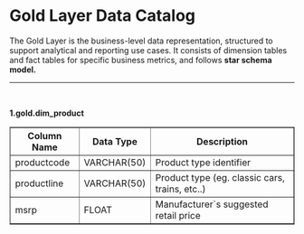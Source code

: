 <h1>
  Gold Layer Data Catalog
</h1>

<p>
  The Gold Layer is the business-level data representation, structured to support analytical and reporting use cases. It consists of dimension tables and fact tables for specific business metrics, and follows <b>star schema model.</b>
</p>

<hr>
<br>

<p fontsize= "8">
  <b>1.gold.dim_product</b>
</p>
<table border="1" cellpadding="8" cellspacing="0" style="border-radius: 8">
  <thead>
    <tr>
      <th>Column Name</th>
      <th>Data Type</th>
      <th>Description</th>
    </tr>
  </thead>
  <tbody>
    <tr>
      <td>productcode</td>
      <td>VARCHAR(50)</td>
      <td>Product type identifier</td>
    </tr>
    <tr>
      <td>productline</td>
      <td>VARCHAR(50)</td>
      <td>Product type (eg. classic cars, trains, etc..)</td>
    </tr>
    <tr>
      <td>msrp</td>
      <td>FLOAT</td>
      <td>Manufacturer`s suggested retail price</td>
    </tr>
  </tbody>
</table>
